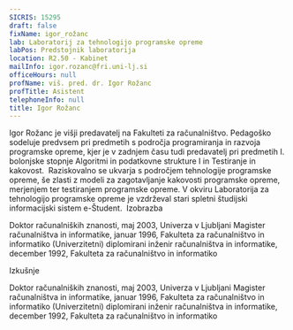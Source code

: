 ```yaml
---
SICRIS: 15295
draft: false
fixName: igor_rožanc
lab: Laboratorij za tehnologijo programske opreme
labPos: Predstojnik laboratorija
location: R2.50 - Kabinet
mailInfo: igor.rozanc@fri.uni-lj.si
officeHours: null
profName: viš. pred. dr. Igor Rožanc
profTitle: Asistent
telephoneInfo: null
title: Igor Rožanc
---
```



Igor Rožanc je višji predavatelj na Fakulteti za računalništvo. Pedagoško sodeluje predvsem pri predmetih s področja programiranja in razvoja programske opreme, kjer je v zadnjem času tudi predavatelj pri predmetih I. bolonjske stopnje Algoritmi in podatkovne strukture I in Testiranje in kakovost.  Raziskovalno se ukvarja s področjem tehnologije programske opreme, še zlasti z modeli za zagotavljanje kakovosti programske opreme, merjenjem ter testiranjem programske opreme. V okviru Laboratorija za tehnologijo programske opreme je vzdrževal stari spletni študijski informacijski sistem e-Študent. 
Izobrazba

Doktor računalniških znanosti, maj 2003, Univerza v Ljubljani
Magister računalništva in informatike, januar 1996, Fakulteta za računalništvo in informatiko
(Univerzitetni) diplomirani inženir računalništva in informatike, december 1992, Fakulteta za računalništvo in informatiko

Izkušnje

Doktor računalniških znanosti, maj 2003, Univerza v Ljubljani
Magister računalništva in informatike, januar 1996, Fakulteta za računalništvo in informatiko
(Univerzitetni) diplomirani inženir računalništva in informatike, december 1992, Fakulteta za računalništvo in informatiko